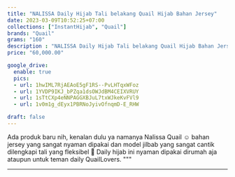 ```yaml
---
title: "NALISSA Daily Hijab Tali belakang Quail Hijab Bahan Jersey"
date: 2023-03-09T10:52:25+07:00
collections: ["InstantHijab", "Quail"]
brands: "Quail"
grams: "160"
description : "NALISSA Daily Hijab Tali belakang Quail Hijab Bahan Jersey"
price: "60,000.00"

google_drive:
  enable: true
  pics:
  - url: 1hwIML7RjAEAoE5gF1RS--PvLHTqxWFoz
  - url: 1YVDP9IKJ_bPZqa1dsOWJdBM4CEIXVRUY
  - url: 1sTtCXp4eNNPAGGXBJuL7txWJkeKvFVl9
  - url: 1v0m1g_dEyx1PBRNoJyivOfnqmD-E_RHW

draft: false
---
```


Ada produk baru nih, kenalan dulu ya namanya Nalissa Quail ☺️ bahan jersey yang sangat nyaman dipakai dan model jilbab yang sangat cantik dilengkapi tali yang fleksibel 🥰 Daily hijab ini nyaman dipakai dirumah aja ataupun untuk teman daily QuailLovers. """

-----   
 
